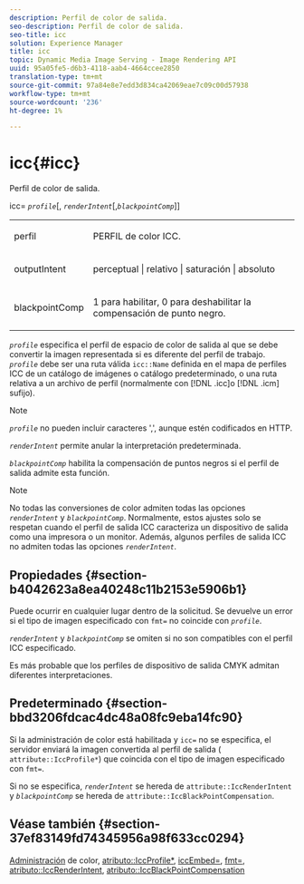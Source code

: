 ```yaml
---
description: Perfil de color de salida.
seo-description: Perfil de color de salida.
seo-title: icc
solution: Experience Manager
title: icc
topic: Dynamic Media Image Serving - Image Rendering API
uuid: 95a05fe5-d6b3-4118-aab4-4664ccee2850
translation-type: tm+mt
source-git-commit: 97a84e8e7edd3d834ca42069eae7c09c00d57938
workflow-type: tm+mt
source-wordcount: '236'
ht-degree: 1%

---
```



# icc{#icc}

Perfil de color de salida.

icc= *`profile`*[, *`renderIntent`*[,*`blackpointComp`*]]

<table id="simpletable_DF1914FD351E4F2BA61372A52F0CFFBF"> 
 <tr class="strow"> 
  <td class="stentry"> <p><span class="codeph"> <span class="varname"> perfil</span></span> </p></td> 
  <td class="stentry"> <p>PERFIL de color ICC. </p></td> 
 </tr> 
 <tr class="strow"> 
  <td class="stentry"> <p><span class="codeph"> <span class="varname"> outputIntent  </span> </span> </p></td> 
  <td class="stentry"> <p>perceptual | relativo | saturación | absoluto </p></td> 
 </tr> 
 <tr class="strow"> 
  <td class="stentry"> <p><span class="codeph"> <span class="varname"> blackpointComp</span> </span> </p></td> 
  <td class="stentry"> <p>1 para habilitar, 0 para deshabilitar la compensación de punto negro. </p></td> 
 </tr> 
</table>

*`profile`* especifica el perfil de espacio de color de salida al que se debe convertir la imagen representada si es diferente del perfil de trabajo. *`profile`* debe ser una ruta válida  `icc::Name` definida en el mapa de perfiles ICC de un catálogo de imágenes o catálogo predeterminado, o una ruta relativa a un archivo de perfil (normalmente con  [!DNL .icc]o  [!DNL .icm] sufijo).

>[!NOTE]
>
>*`profile`* no pueden incluir caracteres &#39;,&#39;, aunque estén codificados en HTTP.

*`renderIntent`* permite anular la interpretación predeterminada.

*`blackpointComp`* habilita la compensación de puntos negros si el perfil de salida admite esta función.

>[!NOTE]
>
>No todas las conversiones de color admiten todas las opciones *`renderIntent`* y *`blackpointComp`*. Normalmente, estos ajustes solo se respetan cuando el perfil de salida ICC caracteriza un dispositivo de salida como una impresora o un monitor. Además, algunos perfiles de salida ICC no admiten todas las opciones *`renderIntent`*.

## Propiedades {#section-b4042623a8ea40248c11b2153e5906b1}

Puede ocurrir en cualquier lugar dentro de la solicitud. Se devuelve un error si el tipo de imagen especificado con `fmt=` no coincide con *`profile`*.

*`renderIntent`* y  *`blackpointComp`* se omiten si no son compatibles con el perfil ICC especificado.

Es más probable que los perfiles de dispositivo de salida CMYK admitan diferentes interpretaciones.

## Predeterminado {#section-bbd3206fdcac4dc48a08fc9eba14fc90}

Si la administración de color está habilitada y `icc=` no se especifica, el servidor enviará la imagen convertida al perfil de salida ( `attribute::IccProfile*`) que coincida con el tipo de imagen especificado con `fmt=`.

Si no se especifica, *`renderIntent`* se hereda de `attribute::IccRenderIntent` y *`blackpointComp`* se hereda de `attribute::IccBlackPointCompensation`.

## Véase también {#section-37ef83149fd74345956a98f633cc0294}

[Administración](../../../../../ir-api/http-protocol/image-rendering-api-ref/c-ir-http-protocol-ref/c-ir-http-protocol-syntax-and-features/c-ir-color-management.md#concept-7bac7c2c41be42c1b301eae80abe6b8d) de color,  [atributo::IccProfile*](../../../../../ir-api/material-cat/image-rendering-api-ref/c-ir-material-catalog/c-ir-attributes-reference/r-ir-iccprofilecmyk.md#reference-55aead2d924847ffbd1be4c46add7127),  [iccEmbed=](../../../../../ir-api/http-protocol/image-rendering-api-ref/c-ir-http-protocol-ref/c-ir-http-protocol-command-reference/r-ir-iccembed.md#reference-47a433138c7c4b29b9b29871b2491a7f),  [fmt=](../../../../../ir-api/http-protocol/image-rendering-api-ref/c-ir-http-protocol-ref/c-ir-http-protocol-command-reference/r-ir-fmt.md#reference-4c743f67d56b47c5b774fcc900ff758c),  [atributo::IccRenderIntent](../../../../../ir-api/material-cat/image-rendering-api-ref/c-ir-material-catalog/c-ir-attributes-reference/r-ir-iccrenderintent.md#reference-3b80b7a4c25545a593c5076f318b5c40),  [atributo::IccBlackPointCompensation](../../../../../ir-api/material-cat/image-rendering-api-ref/c-ir-material-catalog/c-ir-attributes-reference/r-ir-iccblackpointcompensation.md#reference-d939b0cdf6564baaa88deb1059e3b7f0)

